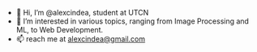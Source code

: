 - 👋 Hi, I’m @alexcindea, student at UTCN
- 👀 I’m interested in various topics, ranging from Image Processing and ML, to Web Development.
- 📫 reach me at alexcindea@gmail.com

<!---
alexcindea/alexcindea is a ✨ special ✨ repository because its `README.md` (this file) appears on your GitHub profile.
You can click the Preview link to take a look at your changes.
--->
